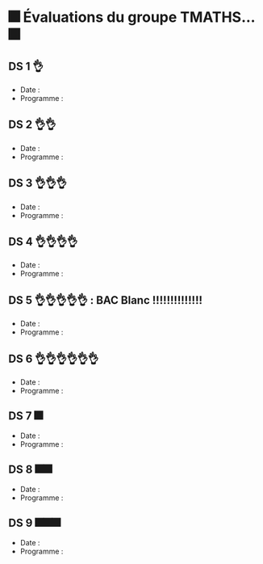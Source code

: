 # 🎆 Évaluations du groupe TMATHS... 🎆

## DS 1 👌
- Date : 
- Programme :

## DS 2 👌👌
- Date : 
- Programme : 

## DS 3 👌👌👌
- Date : 
- Programme : 

## DS 4 👌👌👌👌
- Date : 
- Programme : 

## DS 5 👌👌👌👌👌 : BAC Blanc !!!!!!!!!!!!!!
- Date : 
- Programme : 

## DS 6 👌👌👌👌👌👌
- Date : 
- Programme : 

## DS 7 🎆
- Date : 
- Programme : 

## DS 8 🎆🎆
- Date : 
- Programme : 

## DS 9 🎆🎆🎆
- Date : 
- Programme : 